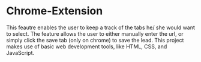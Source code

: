 # Chrome-Extension

This feautre enables the user to keep a track of the tabs he/ she would want to select. The feature allows the user to either manually enter the url, or simply click the save tab (only on chrome) to save the lead. This project makes use of basic web development tools, like HTML, CSS, and JavaScript.
